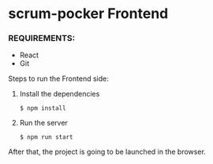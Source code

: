 # scrum-pocker Frontend

### REQUIREMENTS:

- React
- Git

Steps to run the Frontend side:

1. Install the dependencies

    ```
    $ npm install
    ```

2. Run the server

    ```
    $ npm run start
    ```

After that, the project is going to be launched in the browser.
